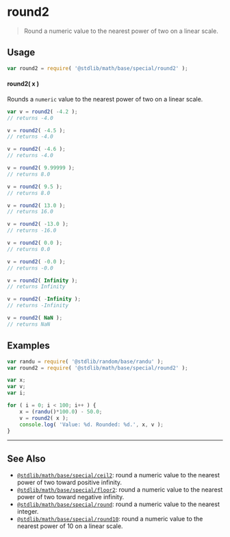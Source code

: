 <!--

@license Apache-2.0

Copyright (c) 2018 The Stdlib Authors.

Licensed under the Apache License, Version 2.0 (the "License");
you may not use this file except in compliance with the License.
You may obtain a copy of the License at

   http://www.apache.org/licenses/LICENSE-2.0

Unless required by applicable law or agreed to in writing, software
distributed under the License is distributed on an "AS IS" BASIS,
WITHOUT WARRANTIES OR CONDITIONS OF ANY KIND, either express or implied.
See the License for the specific language governing permissions and
limitations under the License.

-->

# round2

> Round a numeric value to the nearest power of two on a linear scale.

<section class="usage">

## Usage

```javascript
var round2 = require( '@stdlib/math/base/special/round2' );
```

#### round2( x )

Rounds a `numeric` value to the nearest power of two on a linear scale.

```javascript
var v = round2( -4.2 );
// returns -4.0

v = round2( -4.5 );
// returns -4.0

v = round2( -4.6 );
// returns -4.0

v = round2( 9.99999 );
// returns 8.0

v = round2( 9.5 );
// returns 8.0

v = round2( 13.0 );
// returns 16.0

v = round2( -13.0 );
// returns -16.0

v = round2( 0.0 );
// returns 0.0

v = round2( -0.0 );
// returns -0.0

v = round2( Infinity );
// returns Infinity

v = round2( -Infinity );
// returns -Infinity

v = round2( NaN );
// returns NaN
```

</section>

<!-- /.usage -->

<section class="examples">

## Examples

<!-- eslint no-undef: "error" -->

```javascript
var randu = require( '@stdlib/random/base/randu' );
var round2 = require( '@stdlib/math/base/special/round2' );

var x;
var v;
var i;

for ( i = 0; i < 100; i++ ) {
    x = (randu()*100.0) - 50.0;
    v = round2( x );
    console.log( 'Value: %d. Rounded: %d.', x, v );
}
```

</section>

<!-- /.examples -->

<!-- Section for related `stdlib` packages. Do not manually edit this section, as it is automatically populated. -->

<section class="related">

* * *

## See Also

-   <span class="package-name">[`@stdlib/math/base/special/ceil2`][@stdlib/math/base/special/ceil2]</span><span class="delimiter">: </span><span class="description">round a numeric value to the nearest power of two toward positive infinity.</span>
-   <span class="package-name">[`@stdlib/math/base/special/floor2`][@stdlib/math/base/special/floor2]</span><span class="delimiter">: </span><span class="description">round a numeric value to the nearest power of two toward negative infinity.</span>
-   <span class="package-name">[`@stdlib/math/base/special/round`][@stdlib/math/base/special/round]</span><span class="delimiter">: </span><span class="description">round a numeric value to the nearest integer.</span>
-   <span class="package-name">[`@stdlib/math/base/special/round10`][@stdlib/math/base/special/round10]</span><span class="delimiter">: </span><span class="description">round a numeric value to the nearest power of 10 on a linear scale.</span>

</section>

<!-- /.related -->

<!-- Section for all links. Make sure to keep an empty line after the `section` element and another before the `/section` close. -->

<section class="links">

<!-- <related-links> -->

[@stdlib/math/base/special/ceil2]: https://github.com/stdlib-js/math/tree/main/base/special/ceil2

[@stdlib/math/base/special/floor2]: https://github.com/stdlib-js/math/tree/main/base/special/floor2

[@stdlib/math/base/special/round]: https://github.com/stdlib-js/math/tree/main/base/special/round

[@stdlib/math/base/special/round10]: https://github.com/stdlib-js/math/tree/main/base/special/round10

<!-- </related-links> -->

</section>

<!-- /.links -->
